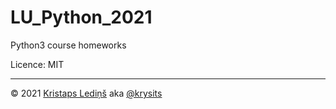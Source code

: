 # LU_Python_2021

Python3 course homeworks

Licence: MIT

---

&copy; 2021 [Kristaps Lediņš](https://github.com/krysits) aka [@krysits](https://krysits.com/)
